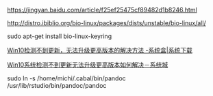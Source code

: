 https://jingyan.baidu.com/article/f25ef25475cf89482d1b8246.html

http://distro.ibiblio.org/bio-linux/packages/dists/unstable/bio-linux/all/

sudo apt-get install bio-linux-keyring 

[Win10检测不到更新，无法升级更高版本的解决方法 -系统盒|系统下载](http://www.xitonghe.com/jiaocheng/Windows10-9987.html)

[Win10系统检测不到更新无法升级更高版本如何解决－系统城](http://www.xitongcheng.com/jiaocheng/win10_article_25326.html)

sudo ln -s /home/michi/.cabal/bin/pandoc /usr/lib/rstudio/bin/pandoc/pandoc
